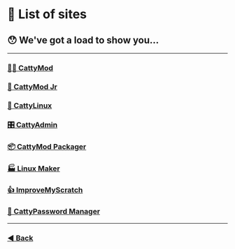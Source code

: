 # 📃 List of sites

## 😯 We've got a load to show you...
---
### [🧑‍💻 CattyMod](https://cattymod.github.io)
### [👶 CattyMod Jr](https://cattymod.github.io/jr/)
### [🐧 CattyLinux](https://cattymod.github.io/linux/)
### [🎛️ CattyAdmin](https://cattymod.github.io/admin)
### [📦 CattyMod Packager](https://cattymod.github.io/packager/)
### [🏭 Linux Maker](https://cattymod.github.io/linux/maker/)
### [👍 ImproveMyScratch](https://cattymod.github.io/ImproveMyScratch/)
### [🔑 CattyPassword Manager](https://cattymod.github.io/pass/)
---
### [◀️ Back](https://github.com/cattymod/)
